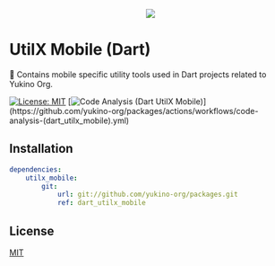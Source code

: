 <p align="center">
    <img src="https://github.com/yukino-org/media/blob/main/images/subbanners/gh-packages-banner.png?raw=true">
</p>

# UtilX Mobile (Dart)

🔧 Contains mobile specific utility tools used in Dart projects related to Yukino Org.

[![License: MIT](https://img.shields.io/badge/License-MIT-yellow.svg)](https://opensource.org/licenses/MIT)
[![Code Analysis (Dart UtilX Mobile)](https://github.com/yukino-org/packages/actions/workflows/code-analysis-(dart_utilx_mobile).yml/badge.svg)](https://github.com/yukino-org/packages/actions/workflows/code-analysis-(dart_utilx_mobile).yml)

## Installation

```yaml
dependencies:
    utilx_mobile:
        git:
            url: git://github.com/yukino-org/packages.git
            ref: dart_utilx_mobile
```

## License

[MIT](./LICENSE)
